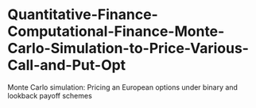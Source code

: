 # Quantitative-Finance-Computational-Finance-Monte-Carlo-Simulation-to-Price-Various-Call-and-Put-Opt
Monte Carlo simulation:  Pricing an European options under binary and lookback payoff schemes
